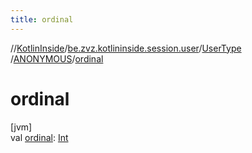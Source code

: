 ```yaml
---
title: ordinal
---
```

//[KotlinInside](../../../../index.html)/[be.zvz.kotlininside.session.user](../../index.html)/[UserType](../index.html)
/[ANONYMOUS](index.html)/[ordinal](ordinal.html)

# ordinal

[jvm]\
val [ordinal](ordinal.html): [Int](https://kotlinlang.org/api/latest/jvm/stdlib/kotlin/-int/index.html)




